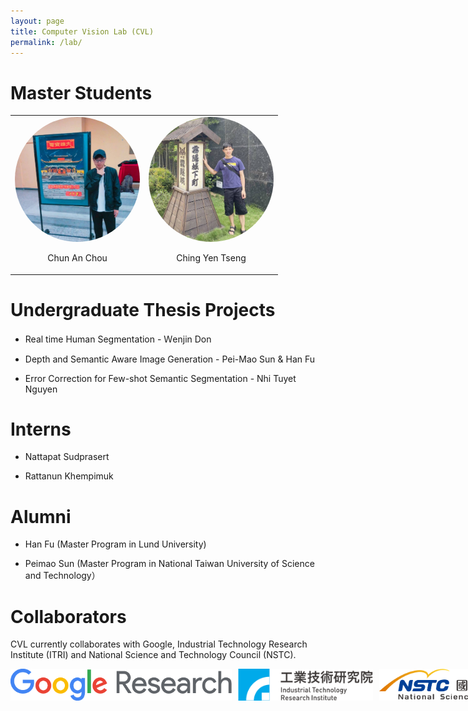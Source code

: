 ```yaml
---
layout: page
title: Computer Vision Lab (CVL)
permalink: /lab/
---
```



# <b>Master Students</b>

<table style="width: 100%; text-align: center;">
  <tr>
    <td style="vertical-align: middle; text-align: center;">
      <img src="/images/CA_Chou.jpg" alt="Chun An Chou" style="border-radius: 50%; width: 200px; height: 200px; object-fit: cover;"><br>
      <p align="center">Chun An Chou</p>
    </td>
    <td style="vertical-align: middle; text-align: center;">
       <img src="/images/CY_Tseng.jpg" alt="Ching Yen Tseng" style="border-radius: 50%; width: 200px; height: 200px; object-fit: cover;"><br>
      <p align="center">Ching Yen Tseng</p>
    </td>
  </tr>
</table>

# <b>Undergraduate Thesis Projects </b>

- Real time Human Segmentation - Ｗenjin Don

- Depth and Semantic Aware Image Generation - Pei-Mao Sun & Han Fu
  
- Error Correction for Few-shot Semantic Segmentation - Nhi Tuyet Nguyen



# <b>Interns </b>

- Nattapat Sudprasert

- Rattanun Khempimuk



# <b>Alumni</b>

- Han Fu (Master Program in Lund University)

- Peimao Sun (Master Program in National Taiwan University of Science and Technology）



# <b>Collaborators</b>

CVL currently collaborates with Google, Industrial Technology Research Institute (ITRI) and National Science and Technology Council (NSTC).

<div style="display: flex; justify-content: space-between; gap: 10px;">
 <img src="/images/logo_GoogleResearch.png" alt="Google Research" width="354" height="51"> 
 <img src="/images/itri_log.png" alt="ITRI" width="216" height="51">
 <img src="/images/NSTC_logo.png" alt="NSTC" width="330" height="51">
</div>


